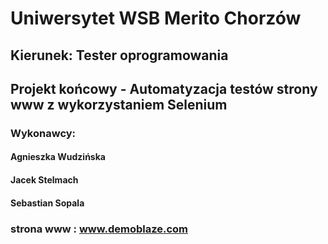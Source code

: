 # Uniwersytet WSB Merito Chorzów

## Kierunek: Tester oprogramowania
## Projekt końcowy - Automatyzacja testów strony www z wykorzystaniem Selenium

### Wykonawcy:
#### Agnieszka Wudzińska
#### Jacek Stelmach
#### Sebastian Sopala

### strona www : www.demoblaze.com


